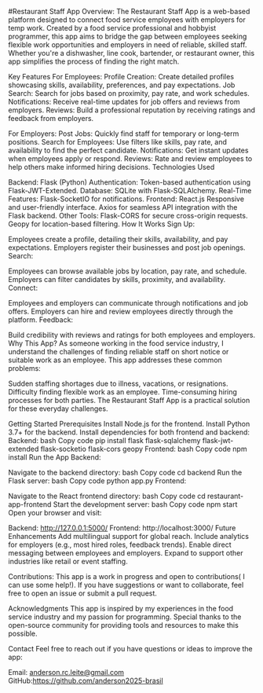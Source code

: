 #Restaurant Staff App
Overview:
The Restaurant Staff App is a web-based platform designed to connect food service employees with employers for temp work. Created by a food service professional and hobbyist programmer, 
 this app aims to bridge the gap between employees seeking flexible work opportunities and employers in need of reliable, skilled staff. Whether you're a dishwasher, line cook, bartender, or restaurant owner, this app simplifies the process of finding the right match.

Key Features
For Employees:
Profile Creation: Create detailed profiles showcasing skills, availability, preferences, and pay expectations.
Job Search: Search for jobs based on proximity, pay rate, and work schedules.
Notifications: Receive real-time updates for job offers and reviews from employers.
Reviews: Build a professional reputation by receiving ratings and feedback from employers.

For Employers:
Post Jobs: Quickly find staff for temporary or long-term positions.
Search for Employees: Use filters like skills, pay rate, and availability to find the perfect candidate.
Notifications: Get instant updates when employees apply or respond.
Reviews: Rate and review employees to help others make informed hiring decisions.
Technologies Used

Backend: Flask (Python)
Authentication: Token-based authentication using Flask-JWT-Extended.
Database: SQLite with Flask-SQLAlchemy.
Real-Time Features: Flask-SocketIO for notifications.
Frontend: React.js
Responsive and user-friendly interface.
Axios for seamless API integration with the Flask backend.
Other Tools:
Flask-CORS for secure cross-origin requests.
Geopy for location-based filtering.
How It Works
Sign Up:

Employees create a profile, detailing their skills, availability, and pay expectations.
Employers register their businesses and post job openings.
Search:

Employees can browse available jobs by location, pay rate, and schedule.
Employers can filter candidates by skills, proximity, and availability.
Connect:

Employees and employers can communicate through notifications and job offers.
Employers can hire and review employees directly through the platform.
Feedback:

Build credibility with reviews and ratings for both employees and employers.
Why This App?
As someone working in the food service industry, I understand the challenges of finding reliable staff on short notice or suitable work as an employee. This app addresses these common problems:

Sudden staffing shortages due to illness, vacations, or resignations.
Difficulty finding flexible work as an employee.
Time-consuming hiring processes for both parties.
The Restaurant Staff App is a practical solution for these everyday challenges.

Getting Started
Prerequisites
Install Node.js for the frontend.
Install Python 3.7+ for the backend.
Install dependencies for both frontend and backend:
Backend:
bash
Copy code
pip install flask flask-sqlalchemy flask-jwt-extended flask-socketio flask-cors geopy
Frontend:
bash
Copy code
npm install
Run the App
Backend:

Navigate to the backend directory:
bash
Copy code
cd backend
Run the Flask server:
bash
Copy code
python app.py
Frontend:

Navigate to the React frontend directory:
bash
Copy code
cd restaurant-app-frontend
Start the development server:
bash
Copy code
npm start
Open your browser and visit:

Backend: http://127.0.0.1:5000/
Frontend: http://localhost:3000/
Future Enhancements
Add multilingual support for global reach.
Include analytics for employers (e.g., most hired roles, feedback trends).
Enable direct messaging between employees and employers.
Expand to support other industries like retail or event staffing.

Contributions:
This app is a work in progress and open to contributions( I can use some help!). If you have suggestions or want to collaborate, feel free to open an issue or submit a pull request.

Acknowledgments
This app is inspired by my experiences in the food service industry and my passion for programming. Special thanks to the open-source community for providing tools and resources to make this possible.

Contact
Feel free to reach out if you have questions or ideas to improve the app:

Email: anderson.rc.leite@gmail.com
GitHub:https://github.com/anderson2025-brasil 
